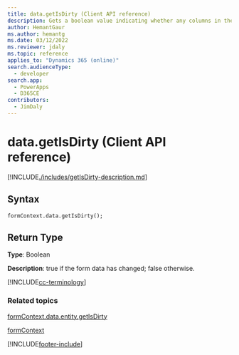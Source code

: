 ```yaml
---
title: data.getIsDirty (Client API reference)
description: Gets a boolean value indicating whether any columns in the form have been modified.
author: HemantGaur
ms.author: hemantg
ms.date: 03/12/2022
ms.reviewer: jdaly
ms.topic: reference
applies_to: "Dynamics 365 (online)"
search.audienceType: 
  - developer
search.app: 
  - PowerApps
  - D365CE
contributors:
  - JimDaly
---
```

# data.getIsDirty (Client API reference)

[!INCLUDE[./includes/getIsDirty-description.md](./includes/getIsDirty-description.md)]

## Syntax

`formContext.data.getIsDirty();`

## Return Type

**Type**: Boolean

**Description**: true if the form data has changed; false otherwise.

[!INCLUDE[cc-terminology](../../../../data-platform/includes/cc-terminology.md)]

### Related topics

[formContext.data.entity.getIsDirty](../formContext-data-entity/getIsDirty.md)

[formContext](../../clientapi-form-context.md)



[!INCLUDE[footer-include](../../../../../includes/footer-banner.md)]